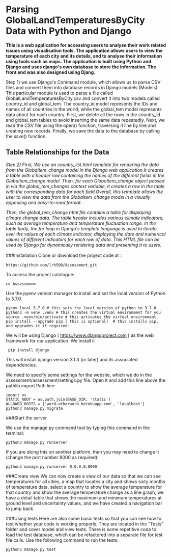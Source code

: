 # Parsing GlobalLandTemperaturesByCity  Data with Python and Django

**This is a web application for accessing users to analyse their work related issues using visualisation tools. The application allows users to view the temperature of each city and its details, and to analyse their information using tools such as maps.
The application is built using Python and Django and uses django's own database to store the information. The front end was also designed using Djang.**


Step 1) we use Django's Command module, which allows us to parse CSV files and convert them into database records in Django models (Models). This particular module is used to parse a file called GlobalLandTemperaturesByCity.csv and convert it into two models called country_id and global_tem. The country_id model represents the IDs and names of all countries in the world, while the global_tem model represents data about for each country. First, we delete all the rows in the country_id and global_tem tables to avoid inserting the same data repeatedly. Next, we read the CSV file using the open() function, traversing it line by line and creating new records. Finally, we save the data to the database by calling the save() function.



## Table Relationships for the Data

*Step 2) First, We use an country_list.html template for rendering the data from the Globaltem_change model in the Django web application.It creates a table with a header row containing the names of the different fields in the Globaltem_change model. Then, for each Globaltem_change object passed in via the global_tem_changes context variable, it creates a row in the table with the corresponding data for each field.Overall, this template allows the user to view the data from the Globaltem_change model in a visually appealing and easy-to-read format.*

*Then, the global_tem_change.html file contains a table for displaying climate change data. The table header includes various climate indicators, such as average temperature and temperature fluctuation range. In the table body, the for loop in Django's template language is used to iterate over the values of each climate indicator, displaying the date and numerical values of different indicators for each row of data. This HTML file can be used by Django for dynamically rendering data and presenting it to users.*

###Installation
Clone or download the project code at：

    https://github.com/lrh500/Assessment.git

To access the project catalogue:

    cd Assessmenm

Use the pyenv version manager to install and set the local version of Python to 3.7.0.

    pyenv local 3.7.0 # this sets the local version of python to 3.7.0
    python3 -m venv .venv # this creates the virtual environment for you
    source .venv/bin/activate # this activates the virtual environment
    pip install --upgrade pip [ this is optional]  # this installs pip, and upgrades it if required.

We will be using Django ( https://www.djangoproject.com ) as the web framework for our application. We install it

     pip install django
This will install django version 3.1.3 (or later) and its associated dependencies. 

We need to specify some settings for the website, which we do in the assessment/assessment/settings.py file. Open it and add this line above the pathlib import Path line:

    import os
	STATIC_ROOT = os.path.join(BASE_DIR, 'static')
	ALLOWED_HOSTS = ['word-otherword.herokuapp.com', 'localhost']
	python3 manage.py migrate

###Start the server

We use the manage.py command tool by typing this command in the terminal:

    python3 manage.py runserver
If you are doing this on another platform, then you may need to change it (change the port number 8000 as required):

    python3 manage.py runserver 0.0.0.0:8000

###Create view
We can now create a view of our data so that we can see temperatures for all cities, a map that locates a city and shows sixty months of temperature data, select a country to show the average temperature for that country and show the average temperature change as a line graph, we have a detail table that shows the maximum and minimum temperatures at ground level and uncertainty values, and we have created a navigation bar to jump back.

###Using tests
Here are also some basic tests so that you can see how to test whether your code is working properly. They are located in the "Tests" folder and cover model and view tests. There is some repetitive code to load the test database, which can be refactored into a separate file for test file calls. Use the following command to run the tests:

    python3 manage.py test
